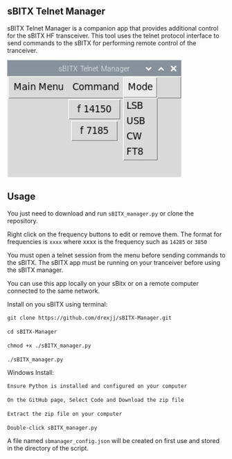 sBITX Telnet Manager
--------------------------------

sBITX Telnet Manager is a companion app that provides additional control for the sBITX HF transceiver. This tool uses the telnet protocol interface to send commands to the sBITX for performing remote control of the tranceiver.

![Alt text](images/sbitx-manager.JPG)


Usage
-----

You just need to download and run ```sBITX_manager.py``` or clone the repository.

Right click on the frequency buttons to edit or remove them. The format for frequencies is ```xxxx``` where xxxx is the frequency
such as ```14285``` or ```3850```

You must open a telnet session from the menu before sending commands to the sBITX. The sBITX app must be running on your tranceiver before using the sBITX manager.

You can use this app locally on your sBitx or on a remote computer connected to the same network.

Install on you sBITX using terminal:
```
git clone https://github.com/drexjj/sBITX-Manager.git

cd sBITX-Manager

chmod +x ./sBITX_manager.py

./sBITX_manager.py

```

Windows Install:
```
Ensure Python is installed and configured on your computer

On the GitHub page, Select Code and Download the zip file

Extract the zip file on your computer

Double-click sBITX_manager.py
```


A file named `sbmanager_config.json` will be created on first use and stored in the directory of the script.
